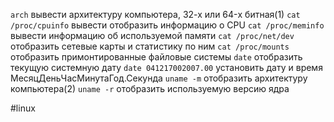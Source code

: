 `arch`		вывести архитектуру компьютера, 32-х или 64-x битная(1)
`cat /proc/cpuinfo`		вывести отобразить информацию о CPU
`cat /proc/meminfo`		вывести информацию об используемой памяти
`cat /proc/net/dev`		отобразить сетевые карты и статистику по ним
`cat /proc/mounts`		отобразить примонтированные файловые системы
`date`		отобразить текущую системную дату
`date 041217002007.00`		установить дату и время МесяцДеньЧасМинутаГод.Секунда
`uname -m`		отобразить архитектуру компьютера(2)
`uname -r`		отобразить используемую версию ядра


#linux